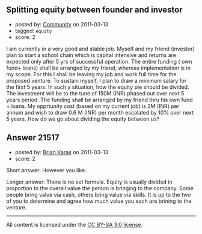 ## Splitting equity between founder and investor

- posted by: [Community](https://stackexchange.com/users/-1/-1-community) on 2011-03-13
- tagged: `equity`
- score: 2

I am currently in a very good and stable job. Myself and my friend (investor) plan to start a school chain which is capital intensive and returns are expected only after 5 yrs of successful operation. The entire funding ( own fund+ loans) shall be arranged by my friend, whereas implementation is in my scope. For this I shall be leaving my job and work full time for the proposed venture. To sustain myself, I plan to draw a minimum salary for the first 5 years. In such a situation, how the equity pie should be divided. The investment will be to the tune of 150M (INR) phased out over next 5 years period. The funding shall be arranged by my friend thru his own fund + loans. My opprtunity cost (based on my current job) is 2M (INR) per annum and wish to draw 0.6 M (INR) per month escalated by 10% over next 5 years. How do we go about dividing the equity between us? 


## Answer 21517

- posted by: [Brian Karas](https://stackexchange.com/users/-1/8465-brian-karas) on 2011-03-13
- score: 2

Short answer:  However you like.

Longer answer: There is no set formula.  Equity is usually divided in proportion to the overall value the person is bringing to the company.  Some people bring value via cash, others bring value via skills.  It is up to the two of you to determine and agree how much value you each are brining to the venture.



---

All content is licensed under the [CC BY-SA 3.0 license](https://creativecommons.org/licenses/by-sa/3.0/).
